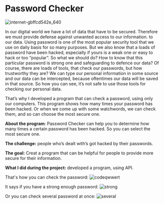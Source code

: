 # Password Checker

![internet-gbffcd542e_640](https://user-images.githubusercontent.com/102950421/192194560-5d5da192-6b04-47a5-9a5d-42cb8ed8b5bb.jpg)


In our digital world we have a lot of data that have to be secured. Therefore we must provide defense against unwanted access to our information. to our data. Using password is one of the most popular security tool that we use on daily basis for so many purposes. But we also know that a loads of password have been hacked, especially if yours is a weak one or easy to hack or too “popular”. So what we should do? How to know that this particular password is strong one and safeguarding to defence our data? Of course, there are loads of tools, that check our passwords, but how trustworthy they are? We can type our personal information in some source and our data can be intercepted, because oftentimes our data will be saved in that source. So how you can see, it’s not safe to use those tools for checking our personal data. 

That’s why I developed a program that can check a password, using only our computers. This program shows how many times your password has been hacked. Or when we come up with some watchwords, we can check them, and so can choose the most secure one.

**About the program**: Password Checker can help you to determine how many times a certain password has been hacked. So you can select the most secure one.

**The challenge:** people who’s dealt with’s got hacked by their passwords.

**The goal:** Creat a program that can be helpful for people to provide more secure for their information.

**What I did during the project:** developed a program, using API.

That's how you can check the password:
![codeqwwert](https://user-images.githubusercontent.com/102950421/192194069-16f14e85-0a26-4364-8d3e-56427867af00.png)

It says if you have a strong enough password:
![strong](https://user-images.githubusercontent.com/102950421/192194131-eb984cf1-4a9f-497b-9780-cd56cad9b604.png)

Or you can check several password at once:
![several](https://user-images.githubusercontent.com/102950421/192194206-0002ab4b-6382-4982-9fad-ef40d4924cae.png)


